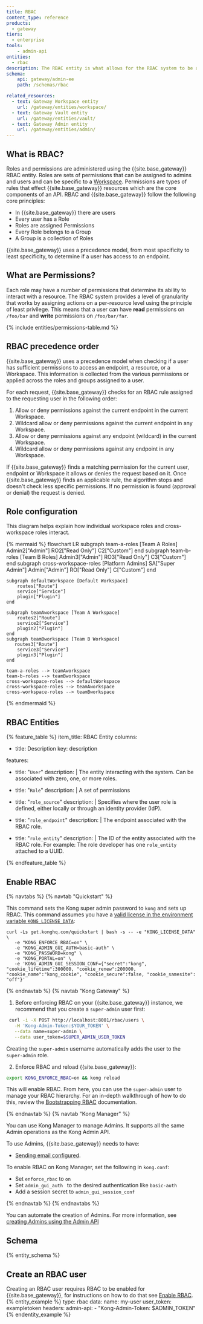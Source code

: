 ```yaml
---
title: RBAC
content_type: reference
products:
  - gateway
tiers: 
  - enterprise
tools:
    - admin-api
entities:
  - rbac
description: The RBAC entity is what allows for the RBAC system to be administered.
schema:
    api: gateway/admin-ee
    path: /schemas/rbac

related_resources:
  - text: Gateway Workspace entity
    url: /gateway/entities/workspace/
  - text: Gateway Vault entity
    url: /gateway/entities/vault/
  - text: Gateway Admin entity
    url: /gateway/entities/admin/
---
```


## What is RBAC?

Roles and permissions are administered using the {{site.base_gateway}} RBAC entity. Roles are sets of permissions that can be assigned to admins and users and can be specific to a [Workspace](/gateway/entities/workspace). Permissions are types of rules that effect {{site.base_gateway}} resources which are the core components of an API. RBAC and {{site.base_gateway}} follow the following core principles: 

* In {{site.base_gateway}} there are users
* Every user has a Role
* Roles are assigned Permissions
* Every Role belongs to a Group
* A Group is a collection of Roles

{{site.base_gateway}} uses a precedence model, from most specificity to least specificity, to determine if a user has access to an endpoint.


## What are Permissions?

Each role may have a number of permissions that determine its ability to interact with a resource. The RBAC system provides a level of granularity that works by assigning actions on a per-resource level using the principle of least privilege. This means that a user can have **read** permissions on `/foo/bar` and **write** permissions on `/foo/bar/far`. 

{% include entities/permissions-table.md %}

## RBAC precedence order

{{site.base_gateway}} uses a precedence model when checking if a user has sufficient permissions to access an endpoint, a resource, or a Workspace. This information is collected from the various permissions or applied across the roles and groups assigned to a user. 

For each request, {{site.base_gateway}} checks for an RBAC rule assigned to the requesting user in the following order:

1. Allow or deny permissions against the current endpoint in the current Workspace.
2. Wildcard allow or deny permissions against the current endpoint in any Workspace.
3. Allow or deny permissions against any endpoint (wildcard) in the current Workspace.
4. Wildcard allow or deny permissions against any endpoint in any Workspace. 

If {{site.base_gateway}} finds a matching permission for the current user, endpoint or Workspace it allows or denies the request based on it. Once {{site.base_gateway}} finds an applicable rule, the algorithm stops and doesn't check less specific permissions. If no permission is found (approval or denial) the request is denied. 

## Role configuration

This diagram helps explain how individual workspace roles and cross-workspace roles interact. 

{% mermaid %}
flowchart LR
    subgraph team-a-roles [Team A Roles]
        Admin2["Admin"]
        RO2["Read Only"]
        C2["Custom"]
    end 
    subgraph team-b-roles [Team B Roles]
        Admin3["Admin"]
        RO3["Read Only"]
        C3["Custom"]
    end 
    subgraph cross-workspace-roles [Platform Admins]
        SA["Super Admin"]
        Admin["Admin"]
        RO["Read Only"]
        C["Custom"]
    end 

    subgraph defaultWorkspace [Default Workspace]
        routes["Route"]
        service["Service"]
        plugin["Plugin"]
    end

    subgraph teamAworkspace [Team A Workspace]
        routes2["Route"]
        service2["Service"]
        plugin2["Plugin"]
    end
    subgraph teamBworkspace [Team B Workspace]
       routes3["Route"]
        service3["Service"]
        plugin3["Plugin"]
    end

    team-a-roles --> teamAworkspace
    team-b-roles --> teamBworkspace
    cross-workspace-roles --> defaultWorkspace
    cross-workspace-roles --> teamAworkspace
    cross-workspace-roles --> teamBworkspace


{% endmermaid %}


## RBAC Entities


{% feature_table %} 
item_title: RBAC Entity
columns:
  - title: Description
    key: description

features:
  - title: "`User`"
    description: |
      The entity interacting with the system. Can be associated with zero, one, or more roles.

  - title: "`Role`"
    description: |
      A set of permissions

  - title: "`role_source`"
    description: |
      Specifies where the user role is defined, either locally or through an identity provider (IdP).

  - title: "`role_endpoint`"
    description: |
      The endpoint associated with the RBAC role.

  - title: "`role_entity`"
    description: |
      The ID of the entity associated with the RBAC role. For example: The role developer has one `role_entity` attached to a UUID. 

{% endfeature_table %}



## Enable RBAC
{% navtabs %}
{% navtab "Quickstart" %}

This command sets the Kong super admin password to `kong` and sets up RBAC. This command assumes you have a [valid license in the environment variable `KONG_LICENSE_DATA`](/gateway/entities/license/):
```
curl -Ls get.konghq.com/quickstart | bash -s -- -e "KONG_LICENSE_DATA" \
   -e "KONG_ENFORCE_RBAC=on" \
   -e "KONG_ADMIN_GUI_AUTH=basic-auth" \
   -e "KONG_PASSWORD=kong" \
   -e "KONG_PORTAL=on" \
   -e 'KONG_ADMIN_GUI_SESSION_CONF={"secret":"kong", "cookie_lifetime":300000, "cookie_renew":200000, "cookie_name":"kong_cookie", "cookie_secure":false, "cookie_samesite": "off"}'
```

{% endnavtab %}
{% navtab "Kong Gateway" %}

1. Before enforcing RBAC on your {{site.base_gateway}} instance, we recommend that you create a `super-admin` user first: 

```sh
 curl -i -X POST http://localhost:8001/rbac/users \
   -H 'Kong-Admin-Token:$YOUR_TOKEN' \
   --data name=super-admin \
   --data user_token=$SUPER_ADMIN_USER_TOKEN
```
Creating the `super-admin` username automatically adds the user to the `super-admin` role.

2. Enforce RBAC and reload {{site.base_gateway}}:
```sh
export KONG_ENFORCE_RBAC=on && kong reload
```

This will enable RBAC. From here, you can use the `super-admin` user to manage your RBAC hierarchy. For an in-depth walkthrough of how to do this, review the [Bootstrapping RBAC](/how-to/bootstrap-rbac/) documentation.

{% endnavtab %}
{% navtab "Kong Manager" %}

You can use Kong Manager to manage Admins. It supports all the same Admin operations as the Kong Admin API.  

To use Admins, {{site.base_gateway}} needs to have:
* [Sending email configured](/how-to/configure-kong-manager-email). 

To enable RBAC on Kong Manager, set the following in `kong.conf`: 

* Set `enforce_rbac` to `on`
* Set `admin_gui_auth ` to the desired authentication like `basic-auth`
* Add a session secret to `admin_gui_session_conf`

{% endnavtab %}
{% endnavtabs %}

You can automate the creation of Admins. For more information, see [creating Admins using the Admin API](/how-to/programatically-create-rbac-admins)



## Schema

{% entity_schema %}

## Create an RBAC user

Creating an RBAC user requires RBAC to be enabled for {{site.base_gateway}}, for instructions on how to do that see [Enable RBAC](#enable-rbac).
{% entity_example %}
type: rbac
data:
  name: my-user
  user_token: exampletoken
headers:
  admin-api:
    - "Kong-Admin-Token: $ADMIN_TOKEN"
{% endentity_example %}